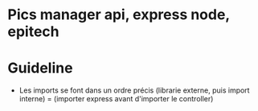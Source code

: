 # Pics manager api, express node, epitech

# Guideline
- Les imports se font dans un ordre précis (librarie externe, puis import interne) = (importer express avant d'importer le controller)